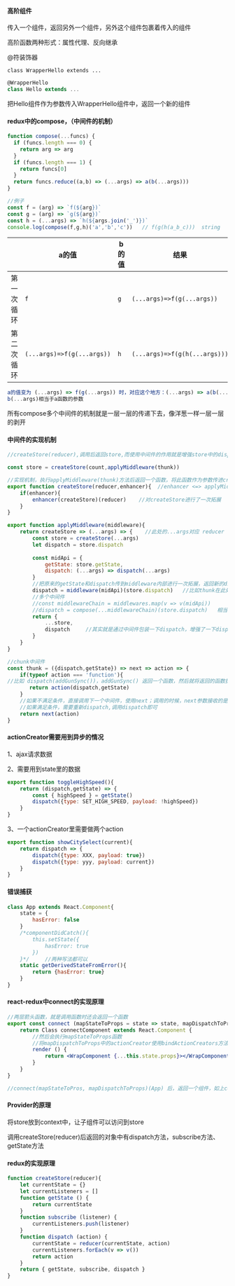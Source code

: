 #### 高阶组件

传入一个组件，返回另外一个组件，另外这个组件包裹着传入的组件

高阶函数两种形式：属性代理、反向继承

@符装饰器

`class WrapperHello extends ...`

```javascript
@WrapperHello
class Hello extends ...
```

把Hello组件作为参数传入WrapperHello组件中，返回一个新的组件

#### redux中的compose，（中间件的机制）

```javascript
function compose(...funcs) {
  if (funcs.length === 0) {
    return arg => arg
  }
  if (funcs.length === 1) {
    return funcs[0]
  }
  return funcs.reduce((a,b) => (...args) => a(b(...args)))
}

//例子
const f = (arg) => `f(${arg})`
const g = (arg) => `g(${arg})`
const h = (...args) => `h(${args.join('_')})`
console.log(compose(f,g,h)('a','b','c'))   // f(g(h(a_b_c)))  string
```

|            | a的值                      | b的值 | 结果                          |
| ---------- | -------------------------- | ----- | ----------------------------- |
| 第一次循环 | `f`                        | `g`   | `(...args)=>f(g(...args))`    |
| 第二次循环 | `(...args)=>f(g(...args))` | `h`   | `(...args)=>f(g(h(...args)))` |

```js
a的值变为 (...args) => f(g(...args)) 时，对应这个地方：(...args) => a(b(...args))
b(...args)相当于a函数的参数
```



所有compose多个中间件的机制就是一层一层的传递下去，像洋葱一样一层一层的剥开

#### 中间件的实现机制

```javascript
//createStore(reducer),调用后返回store,而使用中间件的作用就是增强store中的dispatch

const store = createStore(count,applyMiddleware(thunk))

//实现机制，执行applyMiddleware(thunk)方法后返回一个函数，将此函数作为参数传进createStore函数里面进行调用
export function createStore(reducer,enhancer){  //enhancer <=> applyMiddleware(thunk)
    if(enhancer){
        enhancer(createStore)(reducer)    //对createStore进行了一次拓展
    }
}

export function applyMiddleware(middleware){
    return createStore => (...args) => {    //此处的...args对应 reducer
        const store = createStore(...args)
        let dispatch = store.dispatch
        
        const midApi = {
            getState: store.getState,
            dispatch: (...args) => dispatch(...args)
        }
        //把原来的getState和dispatch传到middleware内部进行一次拓展，返回新的dispatch
        dispatch = middleware(midApi)(store.dispatch)   //比如thunk在此处进行调用，在applyMiddleware方法里调用
        //多个中间件
        //const middlewareChain = middlewares.map(v => v(midApi))
        //dispatch = compose(...middlewareChain)(store.dispatch)   相当于一层一层的dispatch出去，f(g(h(sotre.dispatch)))
        return {
            ...store,
            dispatch     //其实就是通过中间件包装一下dispatch，增强了一下dispatch
        }
    }
}

//chunk中间件  
const thunk = ({dispatch,getState}) => next => action => {
    if(typeof action === 'function'){   
//比如 dispatch(addGunSync())，addGunSync() 返回一个函数，然后就将返回的函数执行一下，就会调用dispatch(addGun())
       return action(dispatch,getState)
    }
    //如果不满足条件，直接调用下一个中间件，使用next；调用的时候，next参数接收的是原来未经处理的dispatch
    //如果满足条件，需要重新dispatch,调用dispatch即可
    return next(action)
}


```

#### actionCreator需要用到异步的情况

1、ajax请求数据

2、需要用到state里的数据

```jsx
export function toggleHighSpeed(){
    return (dispatch,getState) => {
        const { highSpeed } = getState()
        dispatch({type: SET_HIGH_SPEED, payload: !highSpeed})
    }
}
```



3、一个actionCreator里需要做两个action

```jsx
export function showCitySelect(current){
    return dispatch => {
        dispatch({type: XXX, payload: true})
        dispatch({type: yyy, payload: current})
    }
}
```



#### 错误捕获

```jsx
class App extends React.Component{
    state = {
        hasError: false
    }
	/*componentDidCatch(){
        this.setState({
            hasError: true
        })
	}*/     //两种写法都可以
    static getDerivedStateFromError(){
        return {hasError: true}
    }
}

```

#### react-redux中connect的实现原理

```jsx
//两层箭头函数，就是调用函数时还会返回一个函数
export const connect (mapStateToProps = state => state, mapDispatchToProps = {}) => (WrapComponent) => {
    return Class connectComponent extends React.Component {
        //然后会执行mapStateToProps函数
        //将mapDispatchToProps中的actionCreator使用bindActionCreators方法，将每个actionCreator包装成形如：（...args） => dispatch(creator(...args))
        render () {
            return <WrapComponent {...this.state.props}></WrapComponent>
        }
    }
} 

//connect(mapStateToPros, mapDispatchToProps)(App) 后，返回一个组件，如上connectComponent组件，当这个组件被调用的时候，就会执行render函数，因为render函数返回App组件的调用，然后就会调用App组件，所以在App组件中用this.props就可以拿到对应的值
```

#### Provider的原理

将store放到context中，让子组件可以访问到store

调用createStore(reducer)后返回的对象中有dispatch方法，subscribe方法、getState方法

#### redux的实现原理

```js
function createStore(reducer){
    let currentState = {}
    let currentListeners = []
    function getState () {
        return currentState
    }
    function subscribe (listener) {
        currentListeners.push(listener)
    }
    function dispatch (action) {
        currentState = reducer(currentState, action)
        currentListeners.forEach(v => v())
        return action
    }
    return { getState, subscribe, dispatch }
}
```

